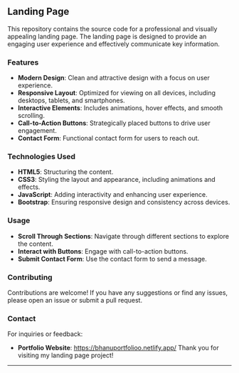 
## Landing Page

This repository contains the source code for a professional and visually appealing landing page. The landing page is designed to provide an engaging user experience and effectively communicate key information.

### Features

- **Modern Design**: Clean and attractive design with a focus on user experience.
- **Responsive Layout**: Optimized for viewing on all devices, including desktops, tablets, and smartphones.
- **Interactive Elements**: Includes animations, hover effects, and smooth scrolling.
- **Call-to-Action Buttons**: Strategically placed buttons to drive user engagement.
- **Contact Form**: Functional contact form for users to reach out.

### Technologies Used

- **HTML5**: Structuring the content.
- **CSS3**: Styling the layout and appearance, including animations and effects.
- **JavaScript**: Adding interactivity and enhancing user experience.
- **Bootstrap**: Ensuring responsive design and consistency across devices.



### Usage

- **Scroll Through Sections**: Navigate through different sections to explore the content.
- **Interact with Buttons**: Engage with call-to-action buttons.
- **Submit Contact Form**: Use the contact form to send a message.

### Contributing

Contributions are welcome! If you have any suggestions or find any issues, please open an issue or submit a pull request.

### Contact

For inquiries or feedback:

- **Portfolio Website**: https://bhanuportfolioo.netlify.app/
Thank you for visiting my landing page project!

---

